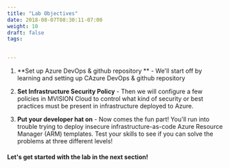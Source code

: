 ```yaml
---
title: "Lab Objectives"
date: 2018-08-07T08:30:11-07:00
weight: 10
draft: false
tags:

  
---
```





1. **Set up Azure DevOps & github repository ** - We'll start off by learning and setting up CAzure DevOps & github repository

2. **Set Infrastructure Security Policy** - Then we will configure a few policies in MVISION Cloud to control what kind of security or best practices must be present in infrastructure deployed to Azure.

4. **Put your developer hat on** - Now comes the fun part!  You'll run into trouble trying to deploy insecure infrastructure-as-code Azure Resource Manager (ARM) templates.  Test your skills to see if you can solve the problems at three different levels!

#### Let's get started with the lab in the next section!
